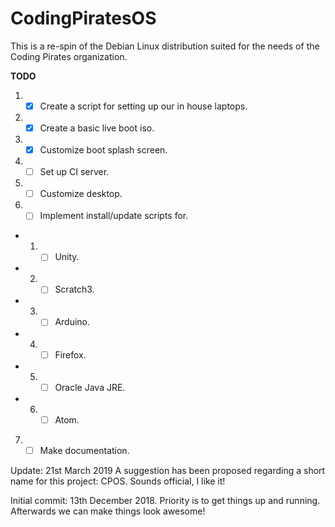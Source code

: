 # CodingPiratesOS
This is a re-spin of the Debian Linux distribution suited for the needs of the Coding Pirates organization.

**TODO**
1) - [x] Create a script for setting up our in house laptops.
2) - [x] Create a basic live boot iso.
3) - [x] Customize boot splash screen.
4) - [ ] Set up CI server.
5) - [ ] Customize desktop.
6) - [ ] Implement install/update scripts for.
- 1) - [ ] Unity.
- 2) - [ ] Scratch3.
- 3) - [ ] Arduino.
- 4) - [ ] Firefox.
- 5) - [ ] Oracle Java JRE.
- 6) - [ ] Atom.
7) - [ ] Make documentation.

Update: 21st March 2019
A suggestion has been proposed regarding a short name for this project: CPOS.
Sounds official, I like it!

Initial commit: 13th December 2018.
Priority is to get things up and running.
Afterwards we can make things look awesome!
